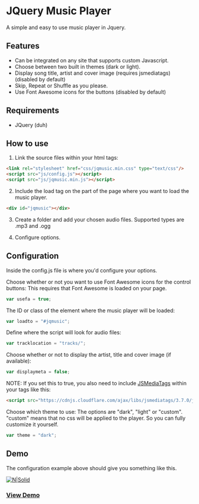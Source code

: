 # JQuery Music Player

A simple and easy to use music player in Jquery.

## Features

  - Can be integrated on any site that supports custom Javascript.
  - Choose between two built in themes (dark or light).
  - Display song title, artist and cover image (requires jsmediatags) (disabled by default)
  - Skip, Repeat or Shuffle as you please.
  - Use Font Awesome icons for the buttons (disabled by default)
  
## Requirements

  - JQuery (duh)
  
## How to use

1. Link the source files within your html <head> tags:

```html
<link rel="stylesheet" href="css/jqmusic.min.css" type="text/css"/>
<script src="js/config.js"></script>
<script src="js/jqmusic.min.js"></script>
```

2. Include the load tag on the part of the page where you want to load the music player.

```html
<div id="jqmusic"></div>
```

3. Create a folder and add your chosen audio files. Supported types are .mp3 and .ogg

4. Configure options.

## Configuration

Inside the config.js file is where you'd configure your options.

Choose whether or not you want to use Font Awesome icons for the control buttons:
This requires that Font Awesome is loaded on your page.

```js
var usefa = true;
```

The ID or class of the element where the music player will be loaded:

```js
var loadto = "#jqmusic";
```

Define where the script will look for audio files:

```js
var tracklocation = "tracks/";
```

Choose whether or not to display the artist, title and cover image (if available):

```js
var displaymeta = false;
```
NOTE: If you set this to true, you also need to include [JSMediaTags](https://github.com/aadsm/jsmediatags) within your <head> tags like this:

```html
<script src="https://cdnjs.cloudflare.com/ajax/libs/jsmediatags/3.7.0/jsmediatags.min.js"></script>
```

Choose which theme to use:
The options are "dark", "light" or "custom". "custom" means that no css will be applied to the player. So you can fully customize it yourself.

```js
var theme = "dark";
```

## Demo

The configuration example above should give you something like this.

[![N|Solid](https://i.haakonhawk.com/jqmusic.png)](https://www.haakonhawk.com/jqmusic/demo/)

### [View Demo](https://www.haakonhawk.com/jqmusic/demo/)

